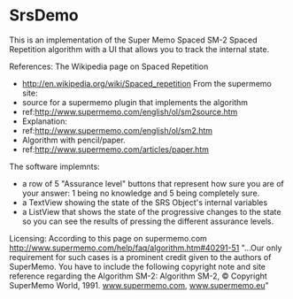 SrsDemo
=======

This is an implementation of the Super Memo Spaced SM-2 Spaced Repetition
algorithm with a UI that allows you to track the internal state.

References:
The Wikipedia page on Spaced Repetition
 * http://en.wikipedia.org/wiki/Spaced_repetition
From the supermemo site:
 * source for a supermemo plugin that implements the algorithm
 * ref:http://www.supermemo.com/english/ol/sm2source.htm
 * Explanation:
 * ref:http://www.supermemo.com/english/ol/sm2.htm
 * Algorithm with pencil/paper.
 * ref:http://www.supermemo.com/articles/paper.htm

The software implemnts:
 * a row of 5 "Assurance level" buttons that represent how sure
   you are of your answer: 1 being no knowledge and 5 being
   completely sure.
 * a TextView showing the state of the SRS Object's internal variables
 * a ListView that shows the state of the progressive changes to the
   state so you can see the results of pressing the different assurance
   levels.

Licensing:
According to this page on supermemo.com
http://www.supermemo.com/help/faq/algorithm.htm#40291-51
"...Our only requirement for such cases is a prominent credit given to the authors of SuperMemo. You have to include the following copyright note and site reference regarding the Algorithm SM-2:
Algorithm SM-2, © Copyright SuperMemo World, 1991.  www.supermemo.com, www.supermemo.eu"

